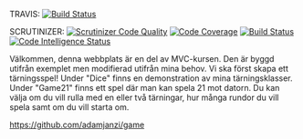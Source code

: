 TRAVIS:
[![Build Status](https://app.travis-ci.com/adamjanzi/proj.svg?branch=main)](https://app.travis-ci.com/adamjanzi/proj)

SCRUTINIZER:
[![Scrutinizer Code Quality](https://scrutinizer-ci.com/g/adamjanzi/proj/badges/quality-score.png?b=main)](https://scrutinizer-ci.com/g/adamjanzi/proj/?branch=main)
[![Code Coverage](https://scrutinizer-ci.com/g/adamjanzi/proj/badges/coverage.png?b=main)](https://scrutinizer-ci.com/g/adamjanzi/proj/?branch=main)
[![Build Status](https://scrutinizer-ci.com/g/adamjanzi/proj/badges/build.png?b=main)](https://scrutinizer-ci.com/g/adamjanzi/proj/build-status/main)
[![Code Intelligence Status](https://scrutinizer-ci.com/g/adamjanzi/proj/badges/code-intelligence.svg?b=main)](https://scrutinizer-ci.com/code-intelligence)

Välkommen, denna webbplats är en del av MVC-kursen. Den är byggd utifrån exemplet men modifierad utifrån mina behov. Vi ska först skapa ett tärningsspel! 
Under "Dice" finns en demonstration av mina tärningsklasser. 
Under "Game21" finns ett spel där man kan spela 21 mot datorn. Du kan välja om du vill rulla med en eller två tärningar, hur många rundor du vill spela samt om du vill starta om. 

https://github.com/adamjanzi/game

